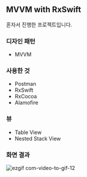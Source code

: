 ## MVVM with RxSwift

혼자서 진행한 프로젝트입니다.

### 디자인 패턴

- MVVM

### 사용한 것

- Postman
- RxSwift
- RxCocoa
- Alamofire

### 뷰

- Table View
- Nested Stack View

### 화면 결과

![ezgif com-video-to-gif-12](https://user-images.githubusercontent.com/61342175/137121822-eef02dd2-40a1-45b8-811e-a0dd0af4bd55.gif)
